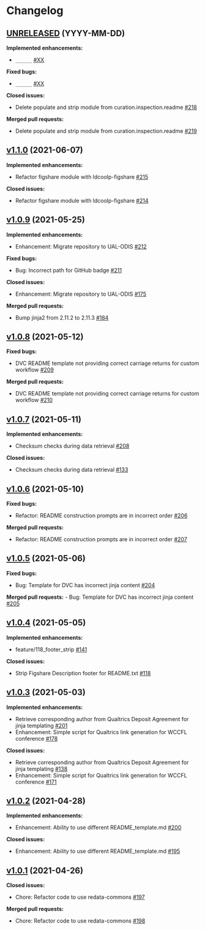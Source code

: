 # Changelog

## [UNRELEASED](https://github.com/UAL-ODIS/LD-Cool-P/tree/HEAD) (YYYY-MM-DD)

**Implemented enhancements:**
 - `______` [#XX](http://github.com/UAL-ODIS/LD-Cool-P/pull/XX)

**Fixed bugs:**
 - `______` [#XX](http://github.com/UAL-ODIS/LD-Cool-P/issues/XX)

**Closed issues:**
 - Delete populate and strip module from curation.inspection.readme [#218](http://github.com/UAL-ODIS/LD-Cool-P/issues/218)

**Merged pull requests:**
 - Delete populate and strip module from curation.inspection.readme [#219](http://github.com/UAL-ODIS/LD-Cool-P/pull/219)


## [v1.1.0](https://github.com/UAL-ODIS/LD-Cool-P/tree/v1.1.0) (2021-06-07)

**Implemented enhancements:**
 - Refactor figshare module with ldcoolp-figshare [#215](http://github.com/UAL-ODIS/LD-Cool-P/pull/215)

**Closed issues:**
 - Refactor figshare module with ldcoolp-figshare [#214](http://github.com/UAL-ODIS/LD-Cool-P/issues/214)


## [v1.0.9](https://github.com/UAL-ODIS/LD-Cool-P/tree/v1.0.9) (2021-05-25)

**Implemented enhancements:**
 - Enhancement: Migrate repository to UAL-ODIS [#212](http://github.com/UAL-ODIS/LD-Cool-P/pull/212)

**Fixed bugs:**
 - Bug: Incorrect path for GitHub badge [#211](http://github.com/UAL-ODIS/LD-Cool-P/issues/211)

**Closed issues:**
 - Enhancement: Migrate repository to UAL-ODIS [#175](http://github.com/UAL-ODIS/LD-Cool-P/issues/175)

**Merged pull requests:**
 - Bump jinja2 from 2.11.2 to 2.11.3 [#184](https://github.com/UAL-ODIS/LD-Cool-P/pull/184)


## [v1.0.8](https://github.com/UAL-ODIS/LD-Cool-P/tree/v1.0.8) (2021-05-12)

**Fixed bugs:**
 - DVC README template not providing correct carriage returns for custom workflow [#209](http://github.com/UAL-ODIS/LD-Cool-P/issues/209)

**Merged pull requests:**
 - DVC README template not providing correct carriage returns for custom workflow [#210](http://github.com/UAL-ODIS/LD-Cool-P/pull/210)


## [v1.0.7](https://github.com/UAL-ODIS/LD-Cool-P/tree/v1.0.7) (2021-05-11)

**Implemented enhancements:**
 - Checksum checks during data retrieval [#208](http://github.com/UAL-ODIS/LD-Cool-P/pull/208)

**Closed issues:**
 - Checksum checks during data retrieval [#133](http://github.com/UAL-ODIS/LD-Cool-P/issues/133)


## [v1.0.6](https://github.com/UAL-ODIS/LD-Cool-P/tree/v1.0.6) (2021-05-10)

**Fixed bugs:**
 - Refactor: README construction prompts are in incorrect order [#206](http://github.com/UAL-ODIS/LD-Cool-P/issues/206)

**Merged pull requests:**
 - Refactor: README construction prompts are in incorrect order [#207](http://github.com/UAL-ODIS/LD-Cool-P/pull/207)


## [v1.0.5](https://github.com/UAL-ODIS/LD-Cool-P/tree/v1.0.5) (2021-05-06)
    
**Fixed bugs:**
 - Bug: Template for DVC has incorrect jinja content [#204](http://github.com/UAL-ODIS/LD-Cool-P/issues/204)

**Merged pull requests:**
     - Bug: Template for DVC has incorrect jinja content [#205](http://github.com/UAL-ODIS/LD-Cool-P/pull/205)


## [v1.0.4](https://github.com/UAL-ODIS/LD-Cool-P/tree/v1.0.4) (2021-05-05)

**Implemented enhancements:**
 - feature/118_footer_strip [#141](http://github.com/UAL-ODIS/LD-Cool-P/pull/141)

**Closed issues:**
 - Strip Figshare Description footer for README.txt [#118](http://github.com/UAL-ODIS/LD-Cool-P/issues/118)


## [v1.0.3](https://github.com/UAL-ODIS/LD-Cool-P/tree/v1.0.3) (2021-05-03)

**Implemented enhancements:**
 - Retrieve corresponding author from Qualtrics Deposit Agreement for jinja templating [#201](http://github.com/UAL-ODIS/LD-Cool-P/pull/201)
 - Enhancement: Simple script for Qualtrics link generation for WCCFL conference [#178](http://github.com/UAL-ODIS/LD-Cool-P/pull/178)

**Closed issues:**
 - Retrieve corresponding author from Qualtrics Deposit Agreement for jinja templating [#138](http://github.com/UAL-ODIS/LD-Cool-P/issues/138)
 - Enhancement: Simple script for Qualtrics link generation for WCCFL conference [#171](http://github.com/UAL-ODIS/LD-Cool-P/issues/171)


## [v1.0.2](https://github.com/UAL-ODIS/LD-Cool-P/tree/v1.0.2) (2021-04-28)

**Implemented enhancements:**
 - Enhancement: Ability to use different README_template.md [#200](http://github.com/UAL-ODIS/LD-Cool-P/pull/200)

**Closed issues:**
 - Enhancement: Ability to use different README_template.md [#195](http://github.com/UAL-ODIS/LD-Cool-P/issues/195)


## [v1.0.1](https://github.com/UAL-ODIS/LD-Cool-P/tree/v1.0.1) (2021-04-26)

**Closed issues:**
 - Chore: Refactor code to use redata-commons [#197](http://github.com/UAL-ODIS/LD-Cool-P/issues/197)

**Merged pull requests:**
 - Chore: Refactor code to use redata-commons [#198](http://github.com/UAL-ODIS/LD-Cool-P/pull/198)


<!-- TEMPLATE
## [vXX.YY.ZZ](https://github.com/UAL-ODIS/LD-Cool-P/tree/vXX.YY.ZZ) (YYYY-MM-DD)

**Implemented enhancements:**
 - `______` [#XX](http://github.com/UAL-ODIS/LD-Cool-P/pull/XX)

**Fixed bugs:**
 - `______` [#XX](http://github.com/UAL-ODIS/LD-Cool-P/issues/XX)

**Closed issues:**
 - `______` [#XX](http://github.com/UAL-ODIS/LD-Cool-P/issues/XX)

**Merged pull requests:**
 - `______` [#XX](http://github.com/UAL-ODIS/LD-Cool-P/pull/XX)

-->
